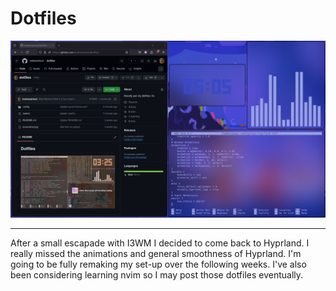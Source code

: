 # Dotfiles

![](screenshot2.png)

---

After a small escapade with I3WM I decided to come back to Hyprland. I really missed the animations and general smoothness of Hyprland. I'm going to be fully remaking my set-up over the following weeks. I've also been considering learning nvim so I may post those dotfiles eventually.
